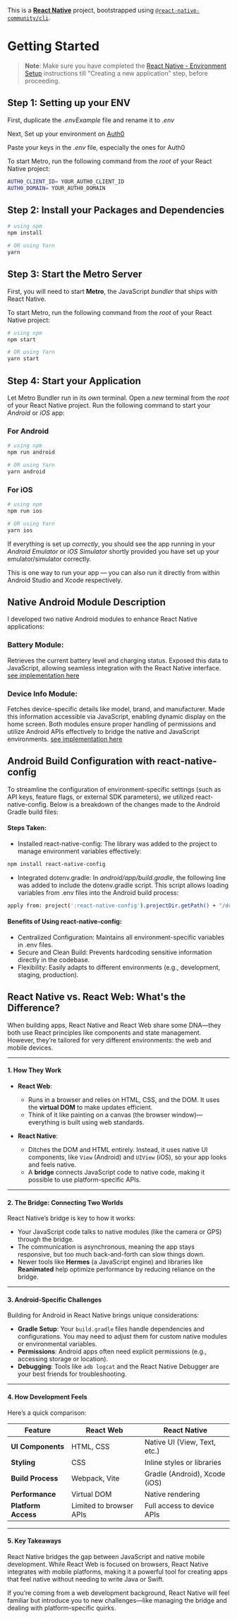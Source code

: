 This is a [**React Native**](https://reactnative.dev) project, bootstrapped using [`@react-native-community/cli`](https://github.com/react-native-community/cli).

# Getting Started

> **Note**: Make sure you have completed the [React Native - Environment Setup](https://reactnative.dev/docs/environment-setup) instructions till "Creating a new application" step, before proceeding.

## Step 1: Setting up your ENV

First, duplicate the _.envExample_ file and rename it to _.env_

Next, Set up your environment on [Auth0](https://auth0.com/)

Paste your keys in the _.env_ file, especially the ones for Auth0

To start Metro, run the following command from the _root_ of your React Native project:

```bash
AUTH0_CLIENT_ID= YOUR_AUTH0_CLIENT_ID
AUTH0_DOMAIN= YOUR_AUTH0_DOMAIN
```

## Step 2: Install your Packages and Dependencies

```bash
# using npm
npm install

# OR using Yarn
yarn
```

## Step 3: Start the Metro Server

First, you will need to start **Metro**, the JavaScript _bundler_ that ships _with_ React Native.

To start Metro, run the following command from the _root_ of your React Native project:

```bash
# using npm
npm start

# OR using Yarn
yarn start
```

## Step 4: Start your Application

Let Metro Bundler run in its _own_ terminal. Open a _new_ terminal from the _root_ of your React Native project. Run the following command to start your _Android_ or _iOS_ app:

### For Android

```bash
# using npm
npm run android

# OR using Yarn
yarn android
```

### For iOS

```bash
# using npm
npm run ios

# OR using Yarn
yarn ios
```

If everything is set up _correctly_, you should see the app running in your _Android Emulator_ or _iOS Simulator_ shortly provided you have set up your emulator/simulator correctly.

This is one way to run your app — you can also run it directly from within Android Studio and Xcode respectively.

## Native Android Module Description

I developed two native Android modules to enhance React Native applications:

### Battery Module:

Retrieves the current battery level and charging status.
Exposed this data to JavaScript, allowing seamless integration with the React Native interface.
[see implementation here](https://github.com/chuksdozie/chuks/pull/2)

### Device Info Module:

Fetches device-specific details like model, brand, and manufacturer.
Made this information accessible via JavaScript, enabling dynamic display on the home screen.
Both modules ensure proper handling of permissions and utilize Android APIs effectively to bridge the native and JavaScript environments. [see implementation here](https://github.com/chuksdozie/chuks/pull/1)

## Android Build Configuration with react-native-config

To streamline the configuration of environment-specific settings (such as API keys, feature flags, or external SDK parameters), we utilized react-native-config. Below is a breakdown of the changes made to the Android Gradle build files:

#### Steps Taken:

- Installed react-native-config: The library was added to the project to manage environment variables effectively:

```bash
npm install react-native-config
```

- Integrated dotenv.gradle: In _android/app/build.gradle_, the following line was added to include the dotenv.gradle script. This script allows loading variables from .env files into the Android build process:

```bash
apply from: project(':react-native-config').projectDir.getPath() + "/dotenv.gradle"
```

#### Benefits of Using react-native-config:

- Centralized Configuration: Maintains all environment-specific variables in .env files.
- Secure and Clean Build: Prevents hardcoding sensitive information directly in the codebase.
- Flexibility: Easily adapts to different environments (e.g., development, staging, production).

## React Native vs. React Web: What's the Difference?

When building apps, React Native and React Web share some DNA—they both use React principles like components and state management. However, they’re tailored for very different environments: the web and mobile devices.

---

#### 1. **How They Work**

- **React Web**:

  - Runs in a browser and relies on HTML, CSS, and the DOM. It uses the **virtual DOM** to make updates efficient.
  - Think of it like painting on a canvas (the browser window)—everything is built using web standards.

- **React Native**:
  - Ditches the DOM and HTML entirely. Instead, it uses native UI components, like `View` (Android) and `UIView` (iOS), so your app looks and feels native.
  - A **bridge** connects JavaScript code to native code, making it possible to use platform-specific APIs.

---

#### 2. **The Bridge: Connecting Two Worlds**

React Native’s bridge is key to how it works:

- Your JavaScript code talks to native modules (like the camera or GPS) through the bridge.
- The communication is asynchronous, meaning the app stays responsive, but too much back-and-forth can slow things down.
- Newer tools like **Hermes** (a JavaScript engine) and libraries like **Reanimated** help optimize performance by reducing reliance on the bridge.

---

#### 3. **Android-Specific Challenges**

Building for Android in React Native brings unique considerations:

- **Gradle Setup**: Your `build.gradle` files handle dependencies and configurations. You may need to adjust them for custom native modules or environmental variables.
- **Permissions**: Android apps often need explicit permissions (e.g., accessing storage or location).
- **Debugging**: Tools like `adb logcat` and the React Native Debugger are your best friends for troubleshooting.

---

#### 4. **How Development Feels**

Here’s a quick comparison:

| Feature             | React Web               | React Native                  |
| ------------------- | ----------------------- | ----------------------------- |
| **UI Components**   | HTML, CSS               | Native UI (View, Text, etc.)  |
| **Styling**         | CSS                     | Inline styles or libraries    |
| **Build Process**   | Webpack, Vite           | Gradle (Android), Xcode (iOS) |
| **Performance**     | Virtual DOM             | Native rendering              |
| **Platform Access** | Limited to browser APIs | Full access to device APIs    |

---

#### 5. **Key Takeaways**

React Native bridges the gap between JavaScript and native mobile development. While React Web is focused on browsers, React Native integrates with mobile platforms, making it a powerful tool for creating apps that feel native without needing to write Java or Swift.

If you’re coming from a web development background, React Native will feel familiar but introduce you to new challenges—like managing the bridge and dealing with platform-specific quirks.
